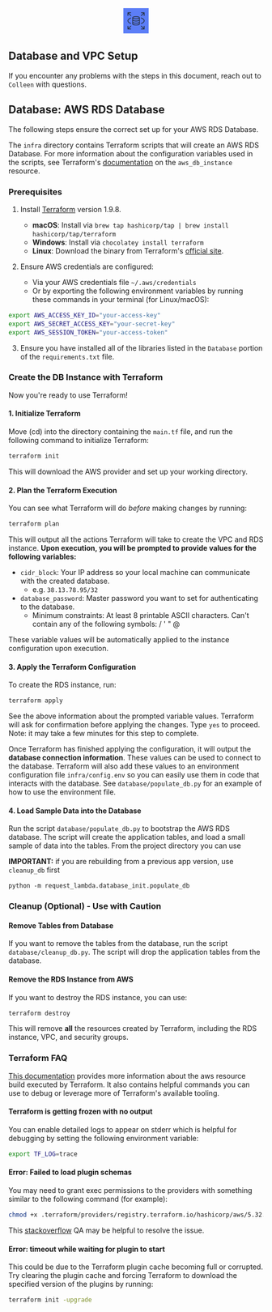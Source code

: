 <p align="center">
    <img src="https://github.com/Jonqora/VibeCheckMyProf/blob/main/scratch/image_files/RDS.png" width="50" height="50" />
</p> 

##  Database and VPC Setup

If you encounter any problems with the steps in this document, reach out to `Colleen` with questions. 


## Database: AWS RDS Database

The following steps ensure the correct set up for your AWS RDS Database.

The `infra` directory contains Terraform scripts that will create an AWS RDS Database. For more information about the 
configuration variables used in the scripts, see Terraform's [documentation](https://registry.terraform.io/providers/hashicorp/aws/latest/docs/resources/db_instance)
on the `aws_db_instance` resource.

### Prerequisites
1. Install [Terraform](https://developer.hashicorp.com/terraform/install) version 1.9.8.
   - **macOS**: Install via `brew tap hashicorp/tap | brew install hashicorp/tap/terraform`
   - **Windows**: Install via `chocolatey install terraform`
   - **Linux**: Download the binary from Terraform's [official site](https://developer.hashicorp.com/terraform/install#linux).

2. Ensure AWS credentials are configured:
   - Via your AWS credentials file `~/.aws/credentials`
   - Or by exporting the following environment variables by running these commands in your terminal (for Linux/macOS):
```bash
export AWS_ACCESS_KEY_ID="your-access-key"
export AWS_SECRET_ACCESS_KEY="your-secret-key"
export AWS_SESSION_TOKEN="your-access-token"
```
3. Ensure you have installed all of the libraries listed in the `Database` portion of the `requirements.txt` file.

### Create the DB Instance with Terraform
Now you're ready to use Terraform!

#### 1. Initialize Terraform
Move (cd) into the directory containing the `main.tf` file, and run the following command to initialize Terraform:
```bash
terraform init
```
This will download the AWS provider and set up your working directory.

#### 2. Plan the Terraform Execution
You can see what Terraform will do _before_ making changes by running:
```bash
terraform plan
```
This will output all the actions Terraform will take to create the VPC and RDS instance. **Upon execution, you will be prompted to 
provide values for the following variables:**
- `cidr_block`: Your IP address so your local machine can communicate with the created database. 
  - e.g. `38.13.78.95/32`
- `database_password`: Master password you want to set for authenticating to the database. 
  - Minimum constraints: At least 8 printable ASCII characters. Can't contain any of the following symbols: / ' " @

These variable values will be automatically applied to the instance configuration upon execution.

#### 3. Apply the Terraform Configuration
To create the RDS instance, run:
```bash
terraform apply
```
See the above information about the prompted variable values. Terraform will ask for confirmation before applying the changes. Type `yes` to proceed.
Note: it may take a few minutes for this step to complete.

Once Terraform has finished applying the configuration, it will output the **database connection information**. These 
values can be used to connect to the database. Terraform will also add these values to an environment configuration file 
`infra/config.env` so you can easily use them in code that interacts with the database. See `database/populate_db.py` for an example
of how to use the environment file.

#### 4. Load Sample Data into the Database
Run the script `database/populate_db.py` to bootstrap the AWS RDS database. The script will create the application tables, and
load a small sample of data into the tables. From the project directory you can use 

**IMPORTANT:** if you are rebuilding from a previous app version, use `cleanup_db` first

```
python -m request_lambda.database_init.populate_db
```

### Cleanup (Optional) - Use with Caution
#### Remove Tables from Database
If you want to remove the tables from the database, run the script `database/cleanup_db.py`. The script will drop the
application tables from the database. 

#### Remove the RDS Instance from AWS
If you want to destroy the RDS instance, you can use:
```bash
terraform destroy
```
This will remove **all** the resources created by Terraform, including the RDS instance, VPC, and security groups.

### Terraform FAQ
[This documentation](https://developer.hashicorp.com/terraform/tutorials/aws-get-started/aws-build) provides more 
information about the aws resource build executed by Terraform. It also contains helpful commands you can use to debug or 
leverage more of Terraform's available tooling.

#### Terraform is getting frozen with no output
You can enable detailed logs to appear on stderr which is helpful for debugging by setting the following environment variable:
```bash
export TF_LOG=trace
```

#### Error: Failed to load plugin schemas
You may need to grant exec permissions to the providers with something similar to the following command (for example):
```bash
chmod +x .terraform/providers/registry.terraform.io/hashicorp/aws/5.32.1/darwin_amd64/terraform-provider-aws_v5.32.1_x5
```
This [stackoverflow](https://stackoverflow.com/questions/70407525/terraform-gives-errors-failed-to-load-plugin-schemas)
QA may be helpful to resolve the issue.

#### Error: timeout while waiting for plugin to start
This could be due to the Terraform plugin cache becoming full or corrupted. 
Try clearing the plugin cache and forcing Terraform to download the specified version of the plugins by running:
```bash
terraform init -upgrade
```
